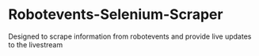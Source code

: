 # Robotevents-Selenium-Scraper
Designed to scrape information from robotevents and provide live updates to the livestream
